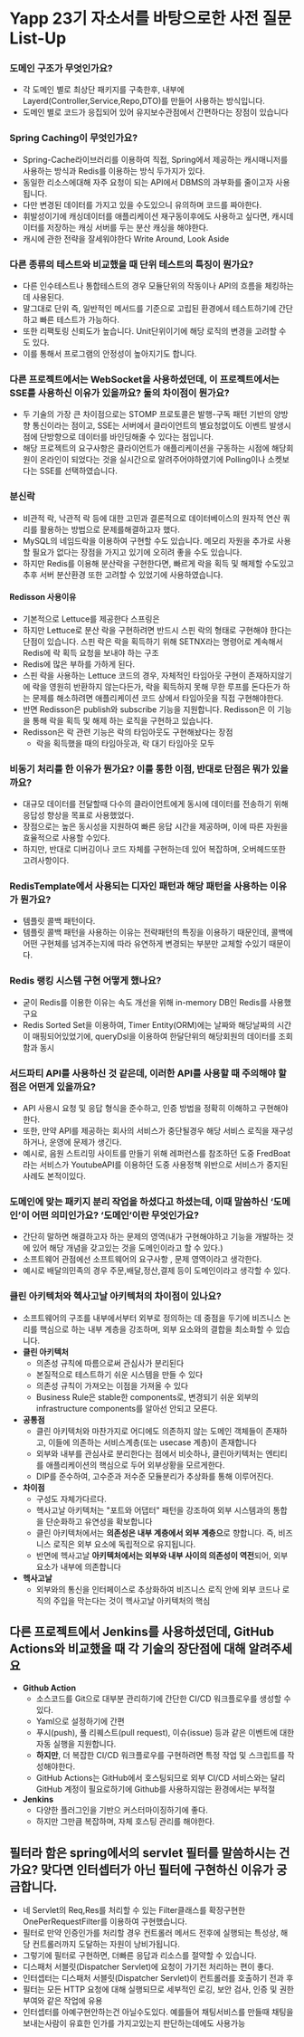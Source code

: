 # Yapp 23기 자소서를 바탕으로한 사전 질문 List-Up

### 도메인 구조가 무엇인가요?
- 각 도메인 별로 최상단 패키지를 구축한후, 내부에Layerd(Controller,Service,Repo,DTO)를 만들어 사용하는 방식입니다.
- 도메인 별로 코드가 응집되어 있어 유지보수관점에서 간편하다는 장점이 있습니다

### Spring Caching이 무엇인가요?
- Spring-Cache라이브러리를 이용하여 직접, Spring에서 제공하는 캐시매니저를 사용하는 방식과 Redis를 이용하는 방식 두가지가 있다.
- 동일한 리소스에대해 자주 요청이 되는 API에서 DBMS의 과부화를 줄이고자 사용됩니다.
- 다만 변경된 데이터를 가지고 있을 수도있으니 유의하며 코드를 짜야한다.
- 휘발성이기에 캐싱데이터를 애플리케이션 재구동이후에도 사용하고 싶다면, 캐시데이터를 저장하는 캐싱 서버를 두는 분산 캐싱을 해야한다.
- 캐시에 관한 전략을 잘세워야한다 Write Around, Look Aside

### 다른 종류의 테스트와 비교했을 때 단위 테스트의 특징이 뭔가요?
- 다른 인수테스트나 통합테스트의 경우 모듈단위의 작동이나 API의 흐름을 체킹하는데 사용된다.
- 말그대로 단위 즉, 일반적인 메서드를 기준으로 고립된 환경에서 테스트하기에 간단하고 빠른 테스트가 가능하다.
- 또한 리팩토링 신뢰도가 높습니다. Unit단위이기에 해당 로직의 변경을 고려할 수 도 있다.
- 이를 통해서 프로그램의 안정성이 높아지기도 합니다.

### 다른 프로젝트에서는 WebSocket을 사용하셨던데, 이 프로젝트에서는 SSE를 사용하신 이유가 있을까요? 둘의 차이점이 뭔가요?
- 두 기술의 가장 큰 차이점으로는 STOMP 프로토콜은 발행-구독 패턴 기반의 양방향 통신이라는 점이고, SSE는 서버에서 클라이언트의 별요청없이도 이벤트 발생시점에 단방향으로 데이터를 바인딩해줄 수 있다는 점입니다.
- 해당 프로젝트의 요구사항은 클라이언트가 애플리케이션을 구동하는 시점에 해당회원이 온라인이 되었다는 것을 실시간으로 알려주어야하였기에 Polling이나 소켓보다는 SSE를 선택하였습니다.

### 분신락
- 비관적 락, 낙관적 락 등에 대한 고민과 결론적으로 데이터베이스의 원자적 연산 쿼리를 활용하는 방법으로 문제를해결하고자 했다.
- MySQL의 네임드락을 이용하여 구현할 수도 있습니다. 메모리 자원을 추가로 사용할 필요가 없다는 장점을 가지고 있기에 오히려 좋을 수도 있습니다.
- 하지만 Redis를 이용해 분산락을 구현한다면, 빠르게 락을 획득 및 해제할 수도있고 추후 서버 분산환경 또한 고려할 수 있었기에 사용하였습니다.

#### Redisson 사용이유
- 기본적으로 Lettuce를 제공한다 스프링은
- 하지만 Lettuce로 분산 락을 구현하려면 반드시 스핀 락의 형태로 구현해야 한다는 단점이 있습니다. 스핀 락은 락을 획득하기 위해 SETNX라는 명령어로 계속해서 Redis에 락 획득 요청을 보내야 하는 구조
-  Redis에 많은 부하를 가하게 된다.
- 스핀 락을 사용하는 Lettuce 코드의 경우, 자체적인 타임아웃 구현이 존재하지않기에 락을 영원히 반환하지 않는다든가, 락을 획득하지 못해 무한 루프를 돈다든가 하는 문제를 해소하려면 애플리케이션 코드 상에서 타임아웃을 직접 구현해야한다.
- 반면 Redisson은 publish와 subscribe 기능을 지원합니다. Redisson은 이 기능을 통해 락을 획득 및 해제 하는 로직을 구현하고 있습니다.
- Redisson은 락 관련 기능은 락의 타임아웃도 구현해놨다는 장점
    - 락을 획득했을 때의 타임아웃과, 락 대기 타임아웃 모두


### 비동기 처리를 한 이유가 뭔가요? 이를 통한 이점, 반대로 단점은 뭐가 있을까요?
- 대규모 데이터를 전달할때 다수의 클라이언트에게 동시에 데이터를 전송하기 위해 응답성 향상을 목표로 사용했었다.
- 장점으로는 높은 동시성을 지원하여 빠른 응답 시간을 제공하며, 이에 따른 자원을 효율적으로 사용할 수있다.
- 하지만, 반대로 디버깅이나 코드 자체를 구현하는데 있어 복잡하며, 오버헤드또한 고려사항이다.

### RedisTemplate에서 사용되는 디자인 패턴과 해당 패턴을 사용하는 이유가 뭔가요?
- 템플릿 콜백 패턴이다.
- 템플릿 콜백 패턴을 사용하는 이유는 전략패턴의 특징을 이용하기 때문인데, 콜백에 어떤 구현체를 넘겨주는지에 따라 유연하게 변경되는 부분만 교체할 수있기 때문이다.

### Redis 랭킹 시스템 구현 어떻게 했나요?
- 굳이 Redis를 이용한 이유는 속도 개선을 위해 in-memory DB인 Redis를 사용했구요
- Redis Sorted Set을 이용하여, Timer Entity(ORM)에는 날짜와 해당날짜의 시간이 매핑되어있었기에, queryDsl을 이용하여 한달단위의 해당회원의 데이터를 조회함과 동시

### 서드파티 API를 사용하신 것 같은데, 이러한 API를 사용할 때 주의해야 할 점은 어떤게 있을까요?
- API 사용시 요청 및 응답 형식을 준수하고, 인증 방법을 정확히 이해하고 구현해야한다.
- 또한, 만약 API를 제공하는 회사의 서비스가 중단될경우 해당 서비스 로직을 재구성하거나, 운영에 문제가 생긴다.
- 예시로, 음원 스트리밍 사이트를 만들기 위해 레퍼런스를 참조하던 도중 FredBoat라는 서비스가 YoutubeAPI를 이용하던 도중 사용정책 위반으로 서비스가 중지된 사례도 본적이있다.

### 도메인에 맞는 패키지 분리 작업을 하셨다고 하셨는데, 이때 말씀하신 ‘도메인’이 어떤 의미인가요? ‘도메인’이란 무엇인가요?
- 간단히 말하면 해결하고자 하는 문제의 영역(내가 구현해야하고 기능을 개발하는 것에 있어 해당 개념을 갖고있는 것을 도메인이라고 할 수 있다.)
- 소프트웨어 관점에선 소프트웨어의 요구사항 , 문제 영역이라고 생각한다.
- 예시로 배달의민족의 경우 주문,배달,정산,결제 등이 도메인이라고 생각할 수 있다.

### 클린 아키텍처와 헥사고날 아키텍처의 차이점이 있나요?
- 소프트웨어의 구조를 내부에서부터 외부로 정의하는 데 중점을 두기에 비즈니스 논리를 핵심으로 하는 내부 계층을 강조하며, 외부 요소와의 결합을 최소화할 수 있습니다.
- **클린 아키텍처**
  - 의존성 규칙에 따름으로써 관심사가 분리된다
  - 본질적으로 테스트하기 쉬운 시스템을 만들 수 있다
  - 의존성 규칙이 가져오는 이점을 가져올 수 있다
  - Business Rule은 stable한 components로, 변경되기 쉬운 외부의 infrastructure components를 알아선 안되고 모른다.
- **공통점**
  - 클린 아키텍처와 마찬가지로 어디에도 의존하지 않는 도메인 객체들이 존재하고, 이들에 의존하는 서비스계층(또는 usecase 계층)이 존재합니다
  - 외부와 내부를 관심사로 분리한다는 점에서 비슷하나, 클린아키텍처는 엔티티를 애플리케이션의 핵심으로 두어 외부상황을 모르게한다.
  - DIP를 준수하여, 고수준과 저수준 모듈분리가 추상화를 통해 이루어진다.
- **차이점**
  - 구성도 자체가다르다.
  - 헥사고날 아키텍처는 "포트와 어댑터" 패턴을 강조하여 외부 시스템과의 통합을 단순화하고 유연성을 확보합니다
  - 클린 아키텍처에서는 **의존성은 내부 계층에서 외부 계층으**로 향합니다. 즉, 비즈니스 로직은 외부 요소에 독립적으로 유지됩니다.
  - 반면에 헥사고날 **아키텍처에서는 외부와 내부 사이의 의존성이 역전**되어, 외부 요소가 내부에 의존합니다
- **헥사고날**
  - 외부와의 통신을 인터페이스로 추상화하여 비즈니스 로직 안에 외부 코드나 로직의 주입을 막는다는 것이 헥사고날 아키텍처의 핵심

## 다른 프로젝트에서 Jenkins를 사용하셨던데, GitHub Actions와 비교했을 때 각 기술의 장단점에 대해 알려주세요
- **Github Action**
  - 소스코드를 Git으로 대부분 관리하기에 간단한 CI/CD 워크플로우를 생성할 수 있다.
  - Yaml으로 설정하기에 간편
  - 푸시(push), 풀 리퀘스트(pull request), 이슈(issue) 등과 같은 이벤트에 대한 자동 실행을 지원합니다.
  - **하지만**, 더 복잡한 CI/CD 워크플로우를 구현하려면 특정 작업 및 스크립트를 작성해야한다.
  - GitHub Actions는 GitHub에서 호스팅되므로 외부 CI/CD 서비스와는 달리 GitHub 계정이 필요로하기에 Github를 사용하지않는 환경에서는 부적절
- **Jenkins**
  - 다양한 플러그인을 기반으 커스터마이징하기에 좋다.
  - 하지만 그만큼 복잡하며, 자체 호스팅 관리를 해야한다.

## 필터라 함은 spring에서의 servlet 필터를 말씀하시는 건가요? 맞다면 인터셉터가 아닌 필터에 구현하신 이유가 궁금합니다.
- 네 Servlet의 Req,Res를 처리할 수 있는 Filter클래스를 확장구현한 OnePerRequestFilter를 이용하여 구현했습니다.
- 필터로 만약 인증인가를 처리할 경우 컨트롤러 메서드 전후에 실행되는 특성상, 해당 컨트롤러까지 도달하는 자원이 낭비가됩니다.
- 그렇기에 필터로 구현하면, 더빠른 응답과 리소스를 절약할 수 있습니다.
- 디스패처 서블릿(Dispatcher Servlet)에 요청이 가기전 처리하는 편이 좋다.
- 인터셉터는 디스패처 서블릿(Dispatcher Servlet)이 컨트롤러를 호출하기 전과 후
- 필터는 모든 HTTP 요청에 대해 실행되므로 세부적인 로깅, 보안 검사, 인증 및 권한 부여와 같은 작업에 유용
- 인터셉터를 아예구현안하는건 아닐수도있다. 예를들어 채팅서비스를 만들때 채팅을 보내는사람이 유효한 인가를 가지고있는지 판단하는데에도 사용가능

